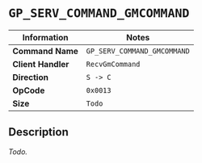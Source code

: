 # `GP_SERV_COMMAND_GMCOMMAND`

| Information               | Notes |
|---                        |---    |
| **Command Name**          | `GP_SERV_COMMAND_GMCOMMAND` |
| **Client Handler**        | `RecvGmCommand` |
| **Direction**             | `S -> C` |
| **OpCode**                | `0x0013` |
| **Size**                  | `Todo` |

## Description

_Todo._
